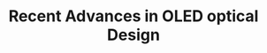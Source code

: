 ---
layout : single
title : "Recent Advances in OLED optical Design"
categories : paper review
tag : [review, OLED, Basic OLED]
toc : true
---